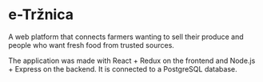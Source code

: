 # e-Tržnica #

A web platform that connects farmers wanting to sell their produce and people who want fresh food from trusted sources.

The application was made with React + Redux on the frontend and Node.js + Express on the backend. It is connected to a PostgreSQL database.

